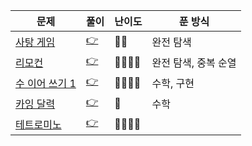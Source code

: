 |문제|풀이|난이도|푼 방식|
|--|--|--|----|
|[사탕 게임](https://www.acmicpc.net/problem/3085)|[👉](./01_사탕게임.py)|🩶🩶|완전 탐색|
|[리모컨](https://www.acmicpc.net/problem/1107)|[👉](./02_리모컨.py)|💛💛💛💛|완전 탐색, 중복 순열|
|[수 이어 쓰기 1](https://www.acmicpc.net/problem/1748)|[👉](./03_수이어쓰기1.py)|🩶🩶🩶🩶|수학, 구현|
|[카잉 달력](https://www.acmicpc.net/problem/6064)|[👉](./04_카잉달력.py)|🩶|수학|
|[테트로미노](https://www.acmicpc.net/problem/14500)|[👉](./05_테트로미노.py)|💛💛💛💛||


<br><br><br>
